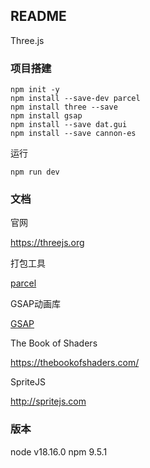 ## README

Three.js

### 项目搭建

```shell
npm init -y
npm install --save-dev parcel
npm install three --save
npm install gsap
npm install --save dat.gui
npm install --save cannon-es
```

运行

```shell
npm run dev
```

### 文档

官网

https://threejs.org

打包工具

[parcel](https://v2.parceljs.cn/)

GSAP动画库

[GSAP](https://greensock.com/)

The Book of Shaders

https://thebookofshaders.com/

SpriteJS

http://spritejs.com

### 版本

node v18.16.0
npm 9.5.1
